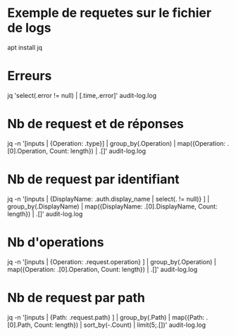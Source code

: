# Exemple de requetes sur le fichier de logs

apt install jq


# Erreurs

jq 'select(.error != null) | [.time,.error]' audit-log.log

# Nb de request et de réponses

jq -n '[inputs | {Operation: .type}] | group_by(.Operation) | map({Operation: .[0].Operation, Count: length}) | .[]' audit-log.log

# Nb de request par identifiant

jq -n '[inputs | {DisplayName: .auth.display_name | select(. != null)} ] | group_by(.DisplayName) | map({DisplayName: .[0].DisplayName, Count: length})  | .[]' audit-log.log

# Nb d'operations

jq -n '[inputs | {Operation: .request.operation} ] | group_by(.Operation) | map({Operation: .[0].Operation, Count: length}) | .[]' audit-log.log

# Nb de request par path

jq -n '[inputs | {Path: .request.path} ] | group_by(.Path) | map({Path: .[0].Path, Count: length}) | sort_by(-.Count) | limit(5;.[])' audit-log.log
